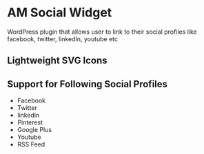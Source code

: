 # AM Social Widget
WordPress plugin that allows user to link to their social profiles like facebook, twitter, linkedIn, youtube etc

## Lightweight SVG Icons

## Support for Following Social Profiles
* Facebook
* Twitter
* linkedin
* Pinterest
* Google Plus
* Youtube
* RSS Feed